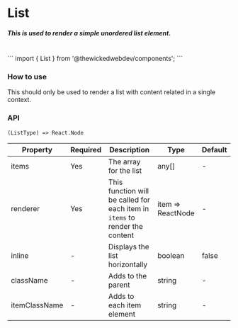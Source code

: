 # List
##### This is used to render a simple <em>unordered list</em> element.
<br/>
```
import { List } from '@thewickedwebdev/components';
```

<br/>

### How to use
This should only be used to render a list with content related in a single
context.

### API

<pre><code>(ListType) => React.Node</code></pre>

<table>
  <thead>
    <tr>
      <th>Property</th>
      <th>Required</th>
      <th>Description</th>
      <th>Type</th>
      <th>Default</th>
    </tr>
  </thead>

  <tbody>
    <tr>
      <td>items</td>
      <td>Yes</td>
      <td>The array for the list</td>
      <td>any[]</td>
      <td>-</td>
    </tr>
    <tr>
      <td>renderer</td>
      <td>Yes</td>
      <td>This function will be called for each item in <code>items</code> to render the content</td>
      <td>item => ReactNode</td>
      <td>-</td>
    </tr>
    <tr>
      <td>inline</td>
      <td>-</td>
      <td>Displays the list horizontally</td>
      <td>boolean</td>
      <td>false</td>
    </tr>
    <tr>
      <td>className</td>
      <td>-</td>
      <td>Adds to the parent</td>
      <td>string</td>
      <td>-</td>
    </tr>
    <tr>
      <td>itemClassName</td>
      <td>-</td>
      <td>Adds to each item element</td>
      <td>string</td>
      <td>-</td>
    </tr>
  </tbody>
</table>
